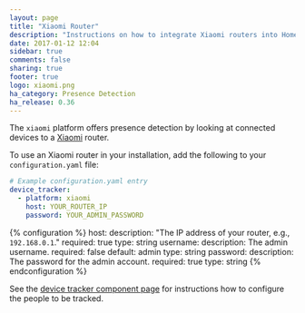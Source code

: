 ```yaml
---
layout: page
title: "Xiaomi Router"
description: "Instructions on how to integrate Xiaomi routers into Home Assistant."
date: 2017-01-12 12:04
sidebar: true
comments: false
sharing: true
footer: true
logo: xiaomi.png
ha_category: Presence Detection
ha_release: 0.36
---
```


The `xiaomi` platform offers presence detection by looking at connected devices to a [Xiaomi](http://miwifi.com) router.

To use an Xiaomi router in your installation, add the following to your `configuration.yaml` file:

```yaml
# Example configuration.yaml entry
device_tracker:
  - platform: xiaomi
    host: YOUR_ROUTER_IP
    password: YOUR_ADMIN_PASSWORD
```

{% configuration %}
host:
  description: "The IP address of your router, e.g., `192.168.0.1`."
  required: true
  type: string
username:
  description: The admin username.
  required: false
  default: admin
  type: string
password:
  description: The password for the admin account.
  required: true
  type: string
{% endconfiguration %}

See the [device tracker component page](/components/device_tracker/) for instructions how to configure the people to be tracked.
